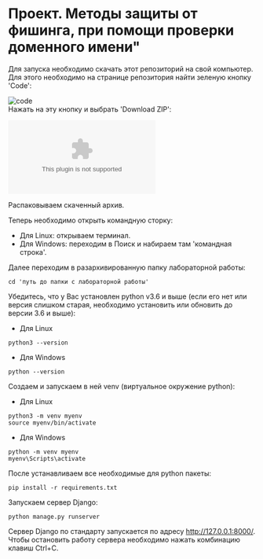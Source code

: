 # Проект. Методы защиты от фишинга, при помощи проверки доменного имени"

Для запуска необходимо скачать этот репозиторий на свой компьютер. Для этого необходимо на странице репозитория найти зеленую кнопку 'Code':

![code](https://github.com/AmandaYang679/Fishing-website--clone-)
<br>
Нажать на эту кнопку и выбрать 'Download ZIP':

![download](https://github.com/AmandaYang679/Fishing-website--clone-/archive/refs/heads/main.zip)

Распаковываем скаченный архив.

Теперь необходимо открыть командную сторку:
* Для Linux: открываем терминал.
* Для Windows: переходим в Поиск и набираем там 'командная строка'.

Далее переходим в разархивированную папку лабораторной работы:
```
cd 'путь до папки с лабораторной работы'
```

Убедитесь, что у Вас установлен python v3.6 и выше (если его нет или версия слишком старая, необходимо установить или обновить до версии 3.6 и выше):
* Для Linux
```
python3 --version
```
* Для Windows
```
python --version
```
Cоздаем и запускаем в ней venv (виртуальное окружение python):
* Для Linux
```
python3 -m venv myenv
source myenv/bin/activate
```
* Для Windows
```
python -m venv myenv
myenv\Scripts\activate
```
После устанавливаем все необходимые для python пакеты:
```
pip install -r requirements.txt
```
Запускаем сервер Django:
```
python manage.py runserver
```
Сервер Django по стандарту запускается по адресу http://127.0.0.1:8000/. Чтобы остановить работу сервера необходимо нажать комбинацию клавиш Ctrl+C.
